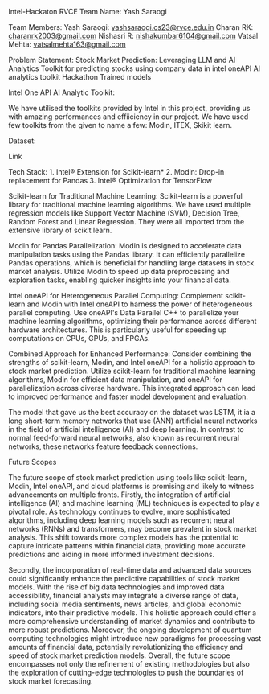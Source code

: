 Intel-Hackaton RVCE 
Team Name: Yash Saraogi

Team Members:
Yash Saraogi: yashsaraogi.cs23@rvce.edu.in
Charan RK: charanrk2003@gmail.com
Nishasri R: nishakumbar6104@gmail.com
Vatsal Mehta: vatsalmehta163@gmail.com

Problem Statement:
Stock Market Prediction: Leveraging LLM and AI Analytics Toolkit for predicting stocks using company data in intel oneAPI AI analytics toolkit Hackathon Trained models

Intel One API AI Analytic Toolkit:

We have utilised the toolkits provided by Intel in this project, providing us with amazing performances and effiiciency in our project. We have used few toolkits from the given to name a few: Modin, ITEX, Skikit learn.

Dataset:

Link

Tech Stack:
	1. Intel® Extension for Scikit-learn*
	2. Modin: Drop-in replacement for Pandas
	3. Intel® Optimization for TensorFlow     

Scikit-learn for Traditional Machine Learning:
Scikit-learn is a powerful library for traditional machine learning algorithms. We have used multiple regression models like Support Vector Machine (SVM), Decision Tree, Random Forest and Linear Regression. They were all imported from the extensive library of scikit learn. 

Modin for Pandas Parallelization:
Modin is designed to accelerate data manipulation tasks using the Pandas library. It can efficiently parallelize Pandas operations, which is beneficial for handling large datasets in stock market analysis. Utilize Modin to speed up data preprocessing and exploration tasks, enabling quicker insights into your financial data.

Intel oneAPI for Heterogeneous Parallel Computing:
Complement scikit-learn and Modin with Intel oneAPI to harness the power of heterogeneous parallel computing. Use oneAPI's Data Parallel C++ to parallelize your machine learning algorithms, optimizing their performance across different hardware architectures. This is particularly useful for speeding up computations on CPUs, GPUs, and FPGAs.

Combined Approach for Enhanced Performance:
Consider combining the strengths of scikit-learn, Modin, and Intel oneAPI for a holistic approach to stock market prediction. Utilize scikit-learn for traditional machine learning algorithms, Modin for efficient data manipulation, and oneAPI for parallelization across diverse hardware. This integrated approach can lead to improved performance and faster model development and evaluation.

The model that gave us the best accuracy on the dataset was LSTM, it ia a long short-term memory networks that use (ANN) artificial neural networks in the field of artificial intelligence (AI) and deep learning. In contrast to normal feed-forward neural networks, also known as recurrent neural networks, these networks feature feedback connections.

Future Scopes

The future scope of stock market prediction using tools like scikit-learn, Modin, Intel oneAPI, and cloud platforms is promising and likely to witness advancements on multiple fronts. Firstly, the integration of artificial intelligence (AI) and machine learning (ML) techniques is expected to play a pivotal role. As technology continues to evolve, more sophisticated algorithms, including deep learning models such as recurrent neural networks (RNNs) and transformers, may become prevalent in stock market analysis. This shift towards more complex models has the potential to capture intricate patterns within financial data, providing more accurate predictions and aiding in more informed investment decisions.

Secondly, the incorporation of real-time data and advanced data sources could significantly enhance the predictive capabilities of stock market models. With the rise of big data technologies and improved data accessibility, financial analysts may integrate a diverse range of data, including social media sentiments, news articles, and global economic indicators, into their predictive models. This holistic approach could offer a more comprehensive understanding of market dynamics and contribute to more robust predictions. Moreover, the ongoing development of quantum computing technologies might introduce new paradigms for processing vast amounts of financial data, potentially revolutionizing the efficiency and speed of stock market prediction models. Overall, the future scope encompasses not only the refinement of existing methodologies but also the exploration of cutting-edge technologies to push the boundaries of stock market forecasting.
